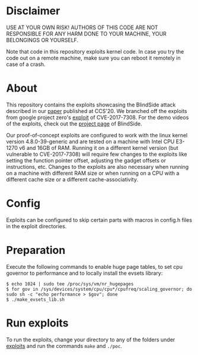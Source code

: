 # Disclaimer

USE AT YOUR OWN RISK! AUTHORS OF THIS CODE ARE NOT RESPONSIBLE FOR ANY HARM DONE
TO YOUR MACHINE, YOUR BELONGINGS OR YOURSELF.

Note that code in this repository exploits kernel code. In case you try the code
out on a remote machine, make sure you can reboot it remotely in case of a
crash.

# About

This repository contains the exploits showcasing the BlindSide attack described
in our [paper](https://download.vusec.net/papers/blindside_ccs20.pdf)
published at CCS'20. We branched off the exploits from google project zero's
[exploit](https://googleprojectzero.blogspot.com/2017/05/exploiting-linux-kernel-via-packet.html)
of CVE-2017-7308. For the demo videos of the exploits, check out the
[project page](https://www.vusec.net/projects/blindside/) of BlindSide.

Our proof-of-concept exploits are configured to work with the linux kernel
version 4.8.0-39-generic and are tested on a machine with Intel CPU E3-1270 v6
and 16GB of RAM.
Running it on a different kernel version (but vulnerable to CVE-2017-7308) will
require few changes to the exploits like setting the function pointer offset,
adjusting the gadget offsets or instructions, etc. Changes to the exploits are
also necessary when running on a machine with different RAM size or when running
on a CPU with a different cache size or a different cache-associativity.


# Config

Exploits can be configured to skip certain parts with macros in config.h files
in the exploit directories.

# Preparation

Execute the following commands to enable huge page tables, to set cpu governor
to performance and to locally install the evsets library:

```
$ echo 1024 | sudo tee /proc/sys/vm/nr_hugepages
$ for gov in /sys/devices/system/cpu/cpu*/cpufreq/scaling_governor; do sudo sh -c "echo performance > $gov"; done
$ ./make_evsets_lib.sh
```

# Run exploits

To run the exploits, change your directory to any of the folders under [exploits](exploits)
and run the commands `make` and `./poc`.
